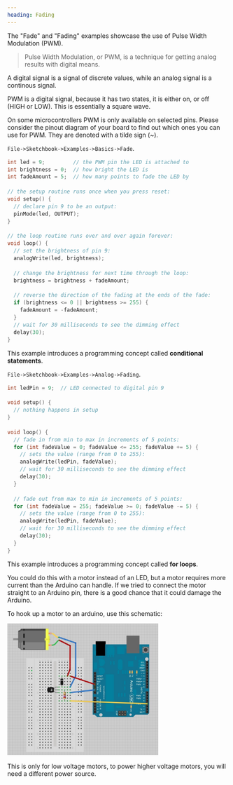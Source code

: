 ```yaml
---
heading: Fading
---
```


The "Fade" and "Fading" examples showcase the use of Pulse Width Modulation (PWM).

> Pulse Width Modulation, or PWM, is a technique for getting analog results with digital means. 

A digital signal is a signal of discrete values, while an analog signal is a continous signal.

PWM is a digital signal, because it has two states, it is either on, or off (HIGH or LOW). This is essentially a square wave.

On some microcontrollers PWM is only available on selected pins. Please consider the pinout diagram of your board to find out which ones you can use for PWM. They are denoted with a tilde sign (~).

`File->Sketchbook->Examples->Basics->Fade`.

```c
int led = 9;         // the PWM pin the LED is attached to
int brightness = 0;  // how bright the LED is
int fadeAmount = 5;  // how many points to fade the LED by

// the setup routine runs once when you press reset:
void setup() {
  // declare pin 9 to be an output:
  pinMode(led, OUTPUT);
}

// the loop routine runs over and over again forever:
void loop() {
  // set the brightness of pin 9:
  analogWrite(led, brightness);

  // change the brightness for next time through the loop:
  brightness = brightness + fadeAmount;

  // reverse the direction of the fading at the ends of the fade:
  if (brightness <= 0 || brightness >= 255) {
    fadeAmount = -fadeAmount;
  }
  // wait for 30 milliseconds to see the dimming effect
  delay(30);
}
```

This example introduces a programming concept called **conditional statements**.

`File->Sketchbook->Examples->Analog->Fading`.

```c
int ledPin = 9;  // LED connected to digital pin 9

void setup() {
  // nothing happens in setup
}

void loop() {
  // fade in from min to max in increments of 5 points:
  for (int fadeValue = 0; fadeValue <= 255; fadeValue += 5) {
    // sets the value (range from 0 to 255):
    analogWrite(ledPin, fadeValue);
    // wait for 30 milliseconds to see the dimming effect
    delay(30);
  }

  // fade out from max to min in increments of 5 points:
  for (int fadeValue = 255; fadeValue >= 0; fadeValue -= 5) {
    // sets the value (range from 0 to 255):
    analogWrite(ledPin, fadeValue);
    // wait for 30 milliseconds to see the dimming effect
    delay(30);
  }
}
```

This example introduces a programming concept called **for loops**.

You could do this with a motor instead of an LED, but a motor requires more current than the Arduino can handle. If we tried to connect the motor straight to an Arduino pin, there is a good chance that it could damage the Arduino.

To hook up a motor to an arduino, use this schematic:

<img style="height:300px" src="./images/motor_schematic.jpg"></img>

This is only for low voltage motors, to power higher voltage motors, you will need a different power source.
